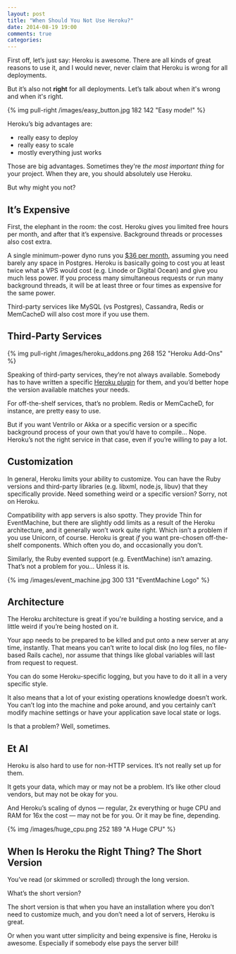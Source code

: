 ```yaml
---
layout: post
title: "When Should You Not Use Heroku?"
date: 2014-08-19 19:00
comments: true
categories: 
---
```

First off, let’s just say: Heroku is awesome. There are all kinds
of great reasons to use it, and I would never, never claim that
Heroku is wrong for all deployments.

But it’s also not <b>right</b> for all deployments. Let’s talk about
when it's wrong and when it's right.

{% img pull-right /images/easy_button.jpg 182 142 "Easy mode!" %}

Heroku’s big advantages are:

* really easy to deploy
* really easy to scale
* mostly everything just works

Those are big advantages. Sometimes they're <i>the most important
thing</i> for your project.
When they are, you should absolutely use Heroku.

But why might you not?

## It’s Expensive

First, the elephant in the room: the cost. Heroku gives you limited
free hours per month, and after that it’s expensive. Background
threads or processes also cost extra.

A single minimum-power dyno runs you
<a href="https://www.heroku.com/pricing">$36 per month</a>, assuming you
need barely any space in Postgres. Heroku is basically going to
cost you at least twice what a VPS would cost (e.g. Linode or Digital Ocean)
and give you much less power. If you process many
simultaneous requests or run many background threads, it will be
at least three or four times as expensive for the same power.

Third-party services like MySQL (vs Postgres), Cassandra, Redis or
MemCacheD will also cost more if you use them.

## Third-Party Services

{% img pull-right /images/heroku_addons.png 268 152 "Heroku Add-Ons" %}

Speaking of third-party services, they’re not always available.
Somebody has to have written a specific
<a href="https://addons.heroku.com/">Heroku plugin</a> for them,
and you’d better hope the version available matches your needs.

For off-the-shelf services, that’s no problem. Redis or MemCacheD,
for instance, are pretty easy to use.

But if you want Ventrilo or Akka or a specific version or a
specific background process of your own that you’d have to compile…
Nope. Heroku’s not the right service in that case, even if you’re
willing to pay a lot.

## Customization

In general, Heroku limits your ability to customize. You can have
the Ruby versions and third-party libraries (e.g. libxml, node.js,
libuv) that they specifically provide. Need something weird or
a specific version? Sorry, not on Heroku.

Compatibility with app servers is also spotty. They provide Thin
for EventMachine, but there are slightly odd limits as a result
of the Heroku architecture, and it generally won’t work quite
right. Which isn’t a problem if you use Unicorn, of course.
Heroku is great *if* you want pre-chosen off-the-shelf components.
Which often you do, and occasionally you don’t.

Similarly, the Ruby evented support (e.g. EventMachine) isn’t
amazing. That’s not a problem for you… Unless it is.

{% img /images/event_machine.jpg 300 131 "EventMachine Logo" %}

## Architecture

The Heroku architecture is great if you're building a hosting service, and a
little weird if you’re being hosted on it.

Your app needs to be prepared to be killed and put onto a new server at any
time, instantly. That means you can’t write to local disk (no log files, no
file-based Rails cache), nor assume that things like global variables will
last from request to request.

You can do some Heroku-specific logging, but you have to do it
all in a very specific style.

It also means that a lot of your existing operations knowledge
doesn’t work. You can’t log into the machine and poke around,
and you certainly can’t modify machine settings or have your
application save local state or logs.

Is that a problem? Well, sometimes.

## Et Al

Heroku is also hard to use for non-HTTP services. It’s not
really set up for them.

It gets your data, which may or may not be a problem. It’s
like other cloud vendors, but may not be okay for you.

And Heroku’s scaling of dynos — regular, 2x everything
or huge CPU and RAM for 16x the cost — may not be for
you. Or it may be fine, depending.

{% img /images/huge_cpu.png 252 189 "A Huge CPU" %}

## When Is Heroku the Right Thing? The Short Version

You’ve read (or skimmed or scrolled) through the long
version.

What’s the short version?

The short version is that when you have an installation
where you don’t need to customize much, and you don’t
need a lot of servers, Heroku is great.

Or when you want utter simplicity and being expensive is fine,
Heroku is awesome. Especially if somebody
else pays the server bill!

